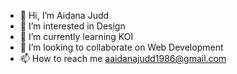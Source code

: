 - 👋 Hi, I’m  Aidana Judd
- 👀 I’m interested in Design
- 🌱 I’m currently learning KOI
- 💞️ I’m looking to collaborate on Web Development 
- 📫 How to reach me aaidanajudd1986@gmail.com

<!---
aaidanajudd/aaidanajudd is a ✨ special ✨ repository because its `README.md` (this file) appears on your GitHub profile.
You can click the Preview link to take a look at your changes.
--->
